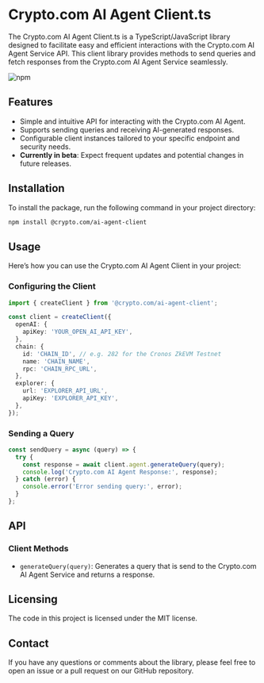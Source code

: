 # Crypto.com AI Agent Client.ts

The Crypto.com AI Agent Client.ts is a TypeScript/JavaScript library designed to facilitate easy and efficient interactions with the Crypto.com AI Agent Service API. This client library provides methods to send queries and fetch responses from the Crypto.com AI Agent Service seamlessly.

![npm](https://img.shields.io/npm/v/@crypto.com/ai-agent-client)

## Features

- Simple and intuitive API for interacting with the Crypto.com AI Agent.
- Supports sending queries and receiving AI-generated responses.
- Configurable client instances tailored to your specific endpoint and security needs.
- **Currently in beta**: Expect frequent updates and potential changes in future releases.

## Installation

To install the package, run the following command in your project directory:

```bash
npm install @crypto.com/ai-agent-client
```

## Usage

Here’s how you can use the Crypto.com AI Agent Client in your project:

### Configuring the Client

```ts
import { createClient } from '@crypto.com/ai-agent-client';

const client = createClient({
  openAI: {
    apiKey: 'YOUR_OPEN_AI_API_KEY',
  },
  chain: {
    id: 'CHAIN_ID', // e.g. 282 for the Cronos ZkEVM Testnet
    name: 'CHAIN_NAME',
    rpc: 'CHAIN_RPC_URL',
  },
  explorer: {
    url: 'EXPLORER_API_URL',
    apiKey: 'EXPLORER_API_KEY',
  },
});
```

### Sending a Query

```ts
const sendQuery = async (query) => {
  try {
    const response = await client.agent.generateQuery(query);
    console.log('Crypto.com AI Agent Response:', response);
  } catch (error) {
    console.error('Error sending query:', error);
  }
};
```

## API

### Client Methods

- `generateQuery(query)`: Generates a query that is send to the Crypto.com AI Agent Service and returns a response.

## Licensing

The code in this project is licensed under the MIT license.

## Contact

If you have any questions or comments about the library, please feel free to open an issue or a pull request on our GitHub repository.
